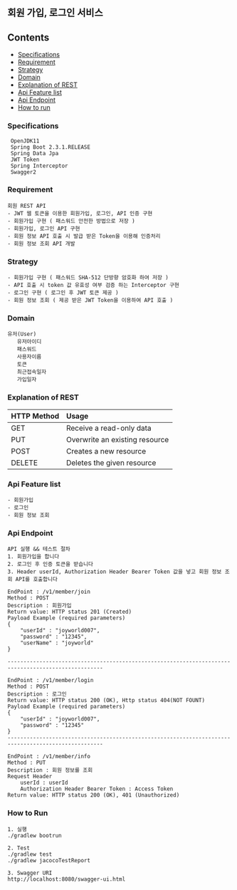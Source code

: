 ## 회원 가입, 로그인 서비스 

## Contents
* [Specifications](#chapter-1)
* [Requirement](#chapter-2) 
* [Strategy](#chapter-3)
* [Domain](#chapter-4)
* [Explanation of REST](#chapter-5)
* [Api Feature list](#chapter-6)
* [Api Endpoint](#chapter-7)
* [How to run](#chapter-8)

### <a name="chapter-1"></a>Specifications 
````
 OpenJDK11
 Spring Boot 2.3.1.RELEASE
 Spring Data Jpa
 JWT Token
 Spring Interceptor
 Swagger2
````
### <a name="chapter-2"></a>Requirement 
````
회원 REST API 
- JWT 웹 토큰을 이용한 회원가입, 로그인, API 인증 구현
- 회원가입 구현 ( 패스워드 안전한 방법으로 저장 )
- 회원가입, 로그인 API 구현   
- 회원 정보 API 호출 시 발급 받은 Token을 이용해 인증처리 
- 회원 정보 조회 API 개발 
````

### <a name="chapter-3"></a>Strategy 
```` 
- 회원가입 구현 ( 패스워드 SHA-512 단방향 암호화 하여 저장 )
- API 호출 시 token 값 유효성 여부 검증 하는 Interceptor 구현
- 로그인 구현 ( 로그인 후 JWT 토큰 제공 )
- 회원 정보 조회 ( 제공 받은 JWT Token을 이용하여 API 호출 )   
````

### <a name="chapter-4"></a>Domain 
```
유저(User)
   유저아이디
   패스워드
   사용자이름
   토큰
   최근접속일자
   가입일자
```

### <a name="chapter-5"></a>Explanation of REST 
|HTTP Method|Usage|
|:---|:---|
|GET   |Receive a read-only data      |
|PUT   |Overwrite an existing resource|
|POST  |Creates a new resource        |
|DELETE|Deletes the given resource    |

### <a name="chapter-6"></a>Api Feature list 
```
- 회원가입
- 로그인
- 회원 정보 조회
``` 

### <a name="chapter-7"></a>Api Endpoint
```
API 실행 && 테스트 절차
1. 회원가입을 합니다 
2. 로그인 후 인증 토큰을 받습니다
3. Header userId, Authorization Header Bearer Token 값을 넣고 회원 정보 조회 API를 호출합니다

EndPoint : /v1/member/join
Method : POST 
Description : 회원가입
Return value: HTTP status 201 (Created) 
Payload Example (required parameters)
{
	"userId" : "joyworld007", 
	"password" : "12345",
    "userName" : "joyworld"
}

----------------------------------------------------------------------------------------------------

EndPoint : /v1/member/login
Method : POST
Description : 로그인
Return value: HTTP status 200 (OK), Http status 404(NOT FOUNT) 
Payload Example (required parameters)
{
	"userId" : "joyworld007", 
	"password" : "12345"
}
----------------------------------------------------------------------------------------------------

EndPoint : /v1/member/info
Method : PUT 
Description : 회원 정보를 조회
Request Header
    userId : userId 
    Authorization Header Bearer Token : Access Token               
Return value: HTTP status 200 (OK), 401 (Unauthorized)

```
### <a name="chapter-8"></a>How to Run
```
1. 실행
./gradlew bootrun

2. Test 
./gradlew test
./gradlew jacocoTestReport

3. Swagger URI
http://localhost:8080/swagger-ui.html
```
 
 
